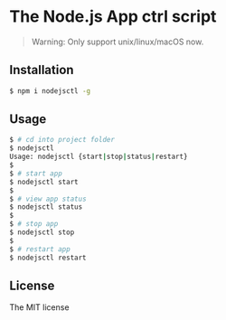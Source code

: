 # The Node.js App ctrl script

> Warning: Only support unix/linux/macOS now.

## Installation

```sh
$ npm i nodejsctl -g
```

## Usage

```sh
$ # cd into project folder
$ nodejsctl
Usage: nodejsctl {start|stop|status|restart}
$
$ # start app
$ nodejsctl start
$
$ # view app status
$ nodejsctl status
$
$ # stop app
$ nodejsctl stop
$
$ # restart app
$ nodejsctl restart
```

## License
The MIT license
